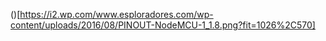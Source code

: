 ()[https://i2.wp.com/www.esploradores.com/wp-content/uploads/2016/08/PINOUT-NodeMCU-1_1.8.png?fit=1026%2C570]
